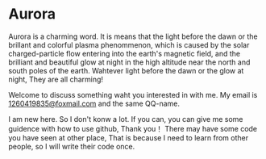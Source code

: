 # Aurora
Aurora is a charming word. It is means that the light before the dawn or the brillant and colorful plasma phenommenon, which is caused by the solar charged-particle flow entering into the earth's magnetic field, and the brilliant and beautiful glow at night in the high altitude near the north and south poles of the earth. Wahtever light before the dawn or the glow at night, They are all charming!

Welcome to discuss something waht you interested in with me.
My email is 1260419835@foxmail.com and the same QQ-name.

I am new here. So I don't konw a lot. If you can, you can give me some guidence with how to use github, Thank you！
There may have some code you have seen at other place, That is because I need to learn from other people, so I will write their code once.
